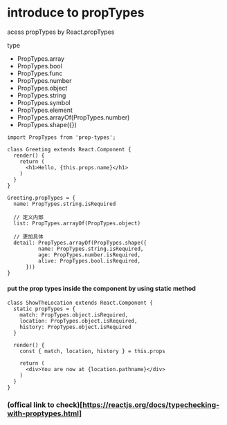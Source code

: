 # introduce to propTypes
acess propTypes by React.propTypes

type
  - PropTypes.array
  - PropTypes.bool
  - PropTypes.func
  - PropTypes.number
  - PropTypes.object
  - PropTypes.string
  - PropTypes.symbol
  - PropTypes.element
  - PropTypes.arrayOf(PropTypes.number)
  - PropTypes.shape({})
```
import PropTypes from 'prop-types';

class Greeting extends React.Component {
  render() {
    return (
      <h1>Hello, {this.props.name}</h1>
    )
  }
}

Greeting.propTypes = {
  name: PropTypes.string.isRequired

  // 定义内部
  list: PropTypes.arrayOf(PropTypes.object)

  // 更加具体
  detail: PropTypes.arrayOf(PropTypes.shape({
          name: PropTypes.string.isRequired,
          age: PropTypes.number.isRequired,
          alive: PropTypes.bool.isRequired,
      }))
}

```


#### put the prop types inside the component by using static method
```
class ShowTheLocation extends React.Component {
  static propTypes = {
    match: PropTypes.object.isRequired,
    location: PropTypes.object.isRequired,
    history: PropTypes.object.isRequired
  }

  render() {
    const { match, location, history } = this.props

    return (
      <div>You are now at {location.pathname}</div>
    )
  }
}

```

### (offical link to check)[https://reactjs.org/docs/typechecking-with-proptypes.html]
